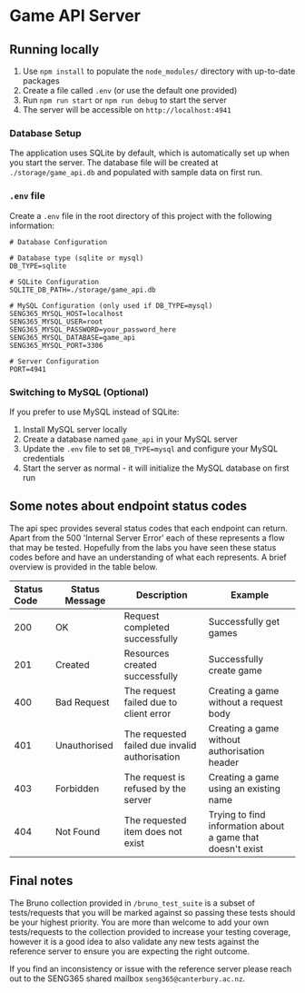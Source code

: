 # Game API Server

## Running locally

1. Use `npm install` to populate the `node_modules/` directory with up-to-date packages
2. Create a file called `.env` (or use the default one provided)
3. Run `npm run start` or `npm run debug` to start the server
4. The server will be accessible on `http://localhost:4941`

### Database Setup

The application uses SQLite by default, which is automatically set up when you start the server. The database file will be created at `./storage/game_api.db` and populated with sample data on first run.

### `.env` file

Create a `.env` file in the root directory of this project with the following information:

```
# Database Configuration

# Database type (sqlite or mysql)
DB_TYPE=sqlite

# SQLite Configuration
SQLITE_DB_PATH=./storage/game_api.db

# MySQL Configuration (only used if DB_TYPE=mysql)
SENG365_MYSQL_HOST=localhost
SENG365_MYSQL_USER=root
SENG365_MYSQL_PASSWORD=your_password_here
SENG365_MYSQL_DATABASE=game_api
SENG365_MYSQL_PORT=3306

# Server Configuration
PORT=4941
```

### Switching to MySQL (Optional)

If you prefer to use MySQL instead of SQLite:

1. Install MySQL server locally
2. Create a database named `game_api` in your MySQL server
3. Update the `.env` file to set `DB_TYPE=mysql` and configure your MySQL credentials
4. Start the server as normal - it will initialize the MySQL database on first run

## Some notes about endpoint status codes

The api spec provides several status codes that each endpoint can return. Apart from the 500 'Internal Server Error'
each of these represents a flow that may be tested. Hopefully from the labs you have seen these status codes before and
have an understanding of what each represents. A brief overview is provided in the table below.

| Status Code | Status Message | Description                                    | Example                                                     |
|:------------|----------------|------------------------------------------------|-------------------------------------------------------------|
| 200         | OK             | Request completed successfully                 | Successfully get games                                      |
| 201         | Created        | Resources created successfully                 | Successfully create game                                    |
| 400         | Bad Request    | The request failed due to client error         | Creating a game without a request body                      |
| 401         | Unauthorised   | The requested failed due invalid authorisation | Creating a game without authorisation header                |
| 403         | Forbidden      | The request is refused by the server           | Creating a game using an existing name                      |
| 404         | Not Found      | The requested item does not exist              | Trying to find information about a game that doesn't exist  |

## Final notes

The Bruno collection provided in `/bruno_test_suite` is a subset of tests/requests that you will be marked against so passing these tests should be your highest priority.
You are more than welcome to add your own tests/requests to the collection provided to increase your testing coverage, however it is a good idea to also validate any new tests against the reference server to ensure you are expecting the right outcome.

If you find an inconsistency or issue with the reference server please reach out to the SENG365 shared mailbox `seng365@canterbury.ac.nz`.

